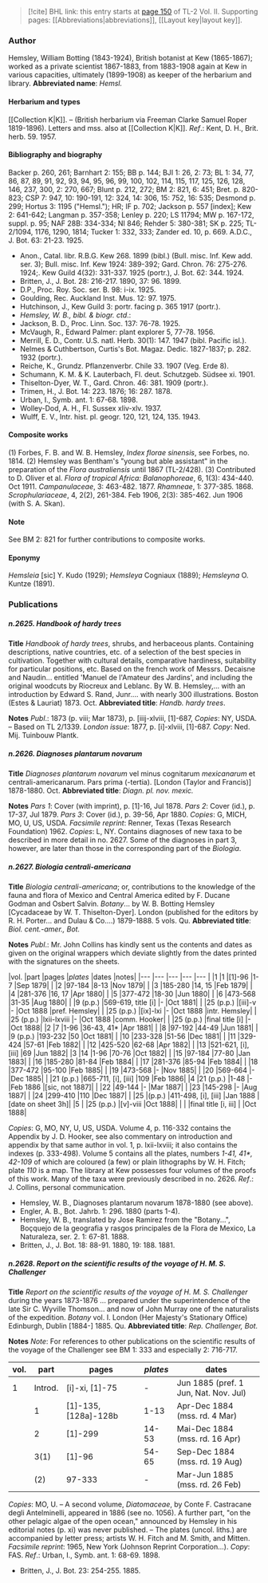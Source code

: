 > [!cite] BHL link: this entry starts at [page 150](https://www.biodiversitylibrary.org/page/33068392) of TL-2 Vol. II.
> Supporting pages: [[Abbreviations|abbreviations]], [[Layout key|layout key]].

### Author

Hemsley, William Botting (1843-1924), British botanist at Kew (1865-1867); worked as a private scientist 1867-1883, from 1883-1908 again at Kew in various capacities, ultimately (1899-1908) as keeper of the herbarium and library. 
**Abbreviated name**: *Hemsl.*

#### Herbarium and types

[[Collection K|K]]. – (British herbarium via Freeman Clarke Samuel Roper 1819-1896). Letters and mss. also at [[Collection K|K]].
*Ref*.: Kent, D. H., Brit. herb. 59. 1957.

#### Bibliography and biography

Backer p. 260, 261; Barnhart 2: 155; BB p. 144; BJI 1: 26, 2: 73; BL 1: 34, 77, 86, 87, 89, 91, 92, 93, 94, 95, 96, 99, 100, 102, 114, 115, 117, 125, 126, 128, 146, 237, 300, 2: 270, 667; Blunt p. 212, 272; BM 2: 821, 6: 451; Bret. p. 820-823; CSP 7: 947, 10: 190-191, 12: 324, 14: 306, 15: 752, 16: 535; Desmond p. 299; Hortus 3: 1195 ("Hemsl."); HR; IF p. 702; Jackson p. 557 \[index\]; Kew 2: 641-642; Langman p. 357-358; Lenley p. 220; LS 11794; MW p. 167-172, suppl. p. 95; NAF 28B: 334-334; NI 846; Rehder 5: 380-381; SK p. 225; TL-2/1094, 1176, 1290, 1814; Tucker 1: 332, 333; Zander ed. 10, p. 669. A.D.C., J. Bot. 63: 21-23. 1925.
- Anon., Catal. libr. R.B.G. Kew 268. 1899 (bibl.) (Bull. misc. Inf. Kew add. ser. 3); Bull. misc. Inf. Kew 1924: 389-392; Gard. Chron. 76: 275-276. 1924;. Kew Guild 4(32): 331-337. 1925 (portr.), J. Bot. 62: 344. 1924.
- Britten, J., J. Bot. 28: 216-217. 1890, 37: 96. 1899.
- D.P., Proc. Roy. Soc. ser. B. 98: i-ix. 1925.
- Goulding, Rec. Auckland Inst. Mus. 12: 97. 1975.
- Hutchinson, J., Kew Guild 3: portr. facing p. 365 1917 (portr.).
- *Hemsley, W. B., bibl. & biogr. ctd*.:
- Jackson, B. D., Proc. Linn. Soc. 137: 76-78. 1925.
- McVaugh, R., Edward Palmer: plant explorer 5, 77-78. 1956.
- Merrill, E. D., Contr. U.S. natl. Herb. 30(1): 147. 1947 (bibl. Pacific isl.).
- Nelmes & Cuthbertson, Curtis's Bot. Magaz. Dedic. 1827-1837; p. 282. 1932 (portr.).
- Reiche, K., Grundz. Pflanzenverbr. Chile 33. 1907 (Veg. Erde 8).
- Schumann, K. M. & K. Lauterbach, Fl. deut. Schutzgeb. Südsee xi. 1901.
- Thiselton-Dyer, W. T., Gard. Chron. 46: 381. 1909 (portr.).
- Trimen, H., J. Bot. 14: 223. 1876; 16: 287. 1878.
- Urban, I., Symb. ant. 1: 67-68. 1898.
- Wolley-Dod, A. H., Fl. Sussex xliv-xlv. 1937.
- Wulff, E. V., Intr. hist. pl. geogr. 120, 121, 124, 135. 1943.

#### Composite works

(1) Forbes, F. B. and W. B. Hemsley, *Index florae sinensis*, see Forbes, no. 1814.
(2) Hemsley was Bentham's "young but able assistant" in the preparation of the *Flora australiensis* until 1867 (TL-2/428).
(3) Contributed to D. Oliver et al. *Flora of tropical Africa:
Balanophoreae*, 6, 1(3): 434-440. Oct 1911.
*Campanulaceae*, 3: 463-482. 1877.
*Rhamneae*, 1: 377-385. 1868.
*Scrophulariaceae*, 4, 2(2), 261-384. Feb 1906, 2(3): 385-462. Jun 1906 (with S. A. Skan).

#### Note

See BM 2: 821 for further contributions to composite works.

#### Eponymy

*Hemsleia* \[sic\] Y. Kudo (1929); *Hemsleya* Cogniaux (1889); *Hemsleyna* O. Kuntze (1891).

### Publications

##### n.2625. Handbook of hardy trees

**Title**
*Handbook of hardy trees*, shrubs, and herbaceous plants. Containing descriptions, native countries, etc. of a selection of the best species in cultivation. Together with cultural details, comparative hardiness, suitability for particular positions, etc. Based on the french work of Messrs. Decaisne and Naudin... entitled 'Manuel de l'Amateur des Jardins', and including the original woodcuts by Riocreux and Leblanc. By W. B. Hemsley,... with an introduction by Edward S. Rand, Junr.... with nearly 300 illustrations. Boston (Estes & Lauriat) 1873. Oct.
**Abbreviated title**: *Handb. hardy trees*.

**Notes**
*Publ*.: 1873 (p. viii; Mar 1873), p. \[iiij-xlviii, \[1\]-687, *Copies*: NY, USDA. – Based on TL 2/1339.
*London issue*: 1877, p. \[i\]-xlviii, \[1\]-687. *Copy*: Ned. Mij. Tuinbouw Plantk.

##### n.2626. Diagnoses plantarum novarum

**Title**
*Diagnoses plantarum novarum* vel minus cognitarum *mexicanarum* et centrali-americanarum. Pars prima (-tertia). \[London (Taylor and Francis)\] 1878-1880. Oct.
**Abbreviated title**: *Diagn. pl. nov. mexic.*

**Notes**
*Pars 1*: Cover (with imprint), p. \[1\]-16, Jul 1878.
*Pars 2*: Cover (id.), p. 17-37, Jul 1879.
*Pars 3*: Cover (id.), p. 39-56, Apr 1880.
*Copies*: G, MICH, MO, U, US, USDA.
*Facsimile reprint*: Renner, Texas (Texas Research Foundation) 1962. *Copies*: L, NY. Contains diagnoses of new taxa to be described in more detail in no. 2627. Some of the diagnoses in part 3, however, are later than those in the corresponding part of the *Biologia*.

##### n.2627. Biologia centrali-americana

**Title**
*Biologia centrali-americana*; or, contributions to the knowledge of the fauna and flora of Mexico and Central America edited by F. Ducane Godman and Osbert Salvin. *Botany*... by W. B. Botting Hemsley \[Cycadaceae by W. T. Thiselton-Dyer\]. London (published for the editors by R. H. Porter... and Dulau & Co....) 1879-1888. 5 vols. Qu.
**Abbreviated title**: *Biol. cent.-amer., Bot.*

**Notes**
*Publ*.: Mr. John Collins has kindly sent us the contents and dates as given on the original wrappers which deviate slightly from the dates printed with the signatures on the sheets.

|vol.	|part	|pages	|*plates*	|dates	|notes|
|---	|---	|---	|---	|---	|
|1	|1	|\[1\]-96	|1-7	|Sep 1879|
|	|2	|97-184	|8-13	|Nov 1879|
|	|3	|185-280	|14, 15	|Feb 1879|
|	|4	|281-376	|16, 17	|Apr 1880|
|	|5	|377-472	|18-30	|Jun 1880|
|	|6	|473-568	|31-35	|Aug 1880|
|	|9 (p.p.)	|569-619, title \[i\]	|-	|Oct 1881|
|	|25 (p.p.)	|\[iii\]-v	|-	|Oct 1888	|pref. Hemsley|
|	|25 (p.p.)	|\[ix\]-lxi	|-	|Oct 1888	|intr. Hemsley|
|	|25 (p.p.)	|lxii-lxviii	|-	|Oct 1888	|comm. Hooker|
|	|25 (p.p.)	|final title \[i\]	|-	|Oct 1888|
|2	|7	|1-96	|36-43, 41\*	|Apr 1881|
|	|8	|97-192	|44-49	|Jun 1881|
|	|9 (p.p.)	|193-232	|50	|Oct 1881|
|	|10	|233-328	|51-56	|Dec 1881|
|	|11	|329-424	|57-61	|Feb 1882|
|	|12	|425-520	|62-68	|Apr 1882|
|	|13	|521-621, \[i\], \[iii\]	|69	|Jun 1882|
|3	|14	|1-96	|70-76	|Oct 1882|
|	|15	|97-184	|77-80	|Jan 1883|
|	|16	|185-280	|81-84	|Feb 1884|
|	|17	|281-376	|85-94	|Feb 1884|
|	|18	|377-472	|95-100	|Feb 1885|
|	|19	|473-568	|-	|Nov 1885|
|	|20	|569-664	|-	|Dec 1885|
|	|21 (p.p.)	|665-711, \[i\], \[iii\]	|109	|Feb 1886|
|4	|21 (p.p.)	|1-48	|-	|Feb 1886	|\[sic, not 1887\]|
|	|22	|49-144	|-	|Mar 1887|
|	|23	|145-298	|-	|Aug 1887|
|	|24	|299-410	|110	|Dec 1887|
|	|25	|(p.p.)	|411-498, \[i\], \[iii\]	|Jan 1888	|\[date on sheet 3h\]|
|5	|	|25 (p.p.)	|\[v\]-viii	|Oct 1888|
|	|	|final title \[i, iii\]	|	|Oct 1888|

*Copies*: G, MO, NY, U, US, USDA.
Volume 4, p. 116-332 contains the Appendix by J. D. Hooker, see also commentary on introduction and appendix by that same author in vol. 1, p. lxii-lxviii; it also contains the indexes (p. 333-498).
Volume 5 contains all the plates, numbers *1-41, 41\*, 42-109* of which are coloured (a few) or plain lithographs by W. H. Fitch; plate *110* is a map.
The library at Kew possesses four volumes of the proofs of this work. Many of the taxa were previously described in no. 2626.
*Ref*.: J. Collins, personal communication.
- Hemsley, W. B., Diagnoses plantarum novarum 1878-1880 (see above).
- Engler, A. B., Bot. Jahrb. 1: 296. 1880 (parts 1-4).
- Hemsley, W. B., translated by Jose Ramirez from the "Botany...", Boçquejo de la geografia y rasgos principales de la Flora de Mexico, La Naturaleza, ser. 2. 1: 67-81. 1888.
- Britten, J., J. Bot. 18: 88-91. 1880, 19: 188. 1881.

##### n.2628. Report on the scientific results of the voyage of H. M. S. Challenger

**Title**
*Report on the scientific results of the voyage of H. M. S. Challenger* during the years 1873-1876 ... prepared under the superintendence of the late Sir C. Wyville Thomson... and now of John Murray one of the naturalists of the expedition. *Botany* vol. I. London (Her Majesty's Stationary Office) Edinburgh, Dublin \[1884-\] 1885. Qu.
**Abbreviated title**: *Rep. Challenger, Bot.*

**Notes**
*Note*: For references to other publications on the scientific results of the voyage of the Challenger see BM 1: 333 and especially 2: 716-717.

|vol.	|part	|pages	|*plates*	|dates|
|---	|---	|---	|---	|---	|
|1	|Introd.	|\[i\]-xi, \[1\]-75	|-	|Jun 1885 (pref. 1 Jun, Nat. Nov. Jul)|
|	|1	|\[1\]-135, \[128a\]-128b	|1-13	|Apr-Dec 1884 (mss. rd. 4 Mar)|
|	|2	|\[1\]-299	|14-53	|Mai-Dec 1884 (mss. rd. 16 Apr)|
|	|3(1)	|\[1\]-96	|54-65	|Sep-Dec 1884 (mss. rd. 19 Aug)|
|	|(2)	|97-333	|-	|Mar-Jun 1885 (mss. rd. 26 Feb)|

*Copies*: MO, U. – A second volume, *Diatomaceae*, by Conte F. Castracane degli Antelminelli, appeared in 1886 (see no. 1056). A further part, "on the other pelagic algae of the open ocean," announced by Hemsley in his editorial notes (p. xi) was never published. – The plates (uncol. liths.) are accompanied by letter press; artists W. H. Fitch and M. Smith, and Mitten.
*Facsimile reprint*: 1965, New York (Johnson Reprint Corporation...). *Copy*: FAS.
*Ref*.: Urban, I., Symb. ant. 1: 68-69. 1898.
- Britten, J., J. Bot. 23: 254-255. 1885.

